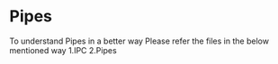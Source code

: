 # Pipes 
To understand Pipes in a better way 
Please refer the files in the below mentioned way 
	1.IPC 
	2.Pipes 
	